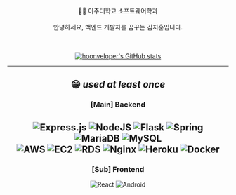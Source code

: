 <div align="center">

<br>
👨‍💻 아주대학교 소프트웨어학과
<br>
<br>
안녕하세요, 백엔드 개발자를 꿈꾸는 김지훈입니다.

<br>
<br>
<br>



[![hoonveloper's GitHub stats](https://github-readme-stats.vercel.app/api?username=hoonveloper)](https://github.com/anuraghazra/github-readme-stats)

---
## <center>  😁 ***used at least once*** </center>
### <center> [Main] Backend</center>
![Express.js](https://img.shields.io/badge/express.js-%23404d59.svg?style=for-the-badge&logo=express&logoColor=%2361DAFB)
![NodeJS](https://img.shields.io/badge/node.js-6DA55F?style=for-the-badge&logo=node.js&logoColor=white)
![Flask](https://img.shields.io/badge/flask-%23000.svg?style=for-the-badge&logo=flask&logoColor=white)
![Spring](https://img.shields.io/badge/spring-%236DB33F.svg?style=for-the-badge&logo=spring&logoColor=white)
<br>
![MariaDB](https://img.shields.io/badge/MariaDB-003545?style=for-the-badge&logo=mariadb&logoColor=white)
![MySQL](https://img.shields.io/badge/mysql-%2300f.svg?style=for-the-badge&logo=mysql&logoColor=white)
<br>
![AWS](https://img.shields.io/badge/AWS-%23FF9900.svg?style=for-the-badge&logo=amazon-aws&logoColor=white)
![EC2](https://img.shields.io/badge/ec2-%23FF9900.svg?style=for-the-badge&logo=amazon-ec2&logoColor=white)
![RDS](https://img.shields.io/badge/rds-%23FF9900.svg?style=for-the-badge&logo=amazon-rds&logoColor=white)
![Nginx](https://img.shields.io/badge/nginx-%23009639.svg?style=for-the-badge&logo=nginx&logoColor=white)
![Heroku](https://img.shields.io/badge/heroku-%23430098.svg?style=for-the-badge&logo=heroku&logoColor=white)
![Docker](https://img.shields.io/badge/docker-%230db7ed.svg?style=for-the-badge&logo=docker&logoColor=white)
<br>
---
### [Sub] Frontend 
![React](https://img.shields.io/badge/react-%2320232a.svg?style=for-the-badge&logo=react&logoColor=%2361DAFB)
![Android](https://img.shields.io/badge/Android-3DDC84?style=for-the-badge&logo=android&logoColor=white)
</br>

</div>


